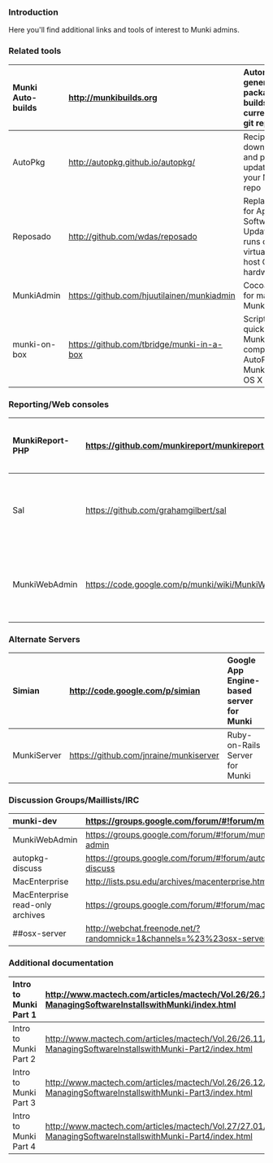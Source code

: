 ### Introduction ###

Here you'll find additional links and tools of interest to Munki admins.

### Related tools ###
| Munki Auto-builds | http://munkibuilds.org | Automatically-generated package builds of current Munki git repo |
|:------------------|:-----------------------|:-----------------------------------------------------------------|
| AutoPkg | http://autopkg.github.io/autopkg/ | Recipes for downloading and preparing updates for your Munki repo |
| Reposado | http://github.com/wdas/reposado | Replacement for Apple's Software Update service; runs on virtually any host OS or hardware |
| MunkiAdmin | https://github.com/hjuutilainen/munkiadmin | Cocoa GUI app for managing a Munki repo |
| munki-on-box | https://github.com/tbridge/munki-in-a-box | Script to quickly setup a Munki server, complete with AutoPkg and MunkiAdmin on OS X Server |

### Reporting/Web consoles ###
| MunkiReport-PHP | https://github.com/munkireport/munkireport-php | PHP-based reporting console for Munki clients |
|:----------------|:-----------------------------------------------|:----------------------------------------------|
| Sal | https://github.com/grahamgilbert/sal | Python-based multi-organization reporting console for Munki clients |
| MunkiWebAdmin | https://code.google.com/p/munki/wiki/MunkiWebAdmin | Python-based reporting and management interface for Munki |

### Alternate Servers ###
| Simian | http://code.google.com/p/simian | Google App Engine-based server for Munki |
|:-------|:--------------------------------|:-----------------------------------------|
| MunkiServer | https://github.com/jnraine/munkiserver | Ruby-on-Rails Server for Munki |

### Discussion Groups/Maillists/IRC ###
| munki-dev | https://groups.google.com/forum/#!forum/munki-dev |
|:----------|:--------------------------------------------------|
| MunkiWebAdmin | https://groups.google.com/forum/#!forum/munki-web-admin |
| autopkg-discuss | https://groups.google.com/forum/#!forum/autopkg-discuss |
| MacEnterprise | http://lists.psu.edu/archives/macenterprise.html |
| MacEnterprise read-only archives | https://groups.google.com/forum/#!forum/macenterprise |
| ##osx-server | http://webchat.freenode.net/?randomnick=1&channels=%23%23osx-server |

### Additional documentation ###
| Intro to Munki Part 1 | http://www.mactech.com/articles/mactech/Vol.26/26.10/2610MacEnterprise-ManagingSoftwareInstallswithMunki/index.html |
|:----------------------|:--------------------------------------------------------------------------------------------------------------------|
| Intro to Munki Part 2 | http://www.mactech.com/articles/mactech/Vol.26/26.11/2611MacEnterprise-ManagingSoftwareInstallswithMunki-Part2/index.html |
| Intro to Munki Part 3 | http://www.mactech.com/articles/mactech/Vol.26/26.12/2612MacEnterprise-ManagingSoftwareInstallswithMunki-Part3/index.html |
| Intro to Munki Part 4 | http://www.mactech.com/articles/mactech/Vol.27/27.01/2701MacEnterprise-ManagingSoftwareInstallswithMunki-Part4/index.html |